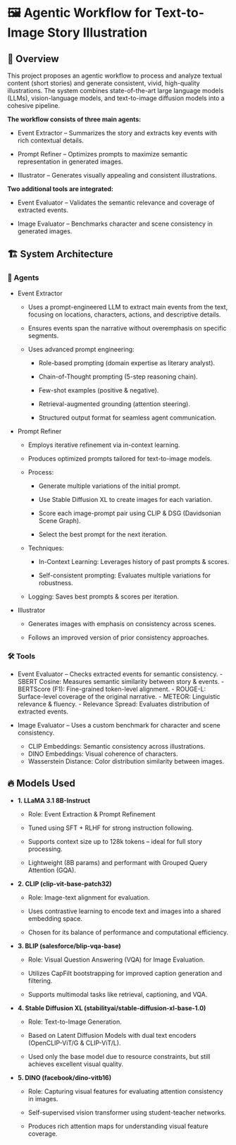 # 🖼️ Agentic Workflow for Text-to-Image Story Illustration

## 📖 Overview
This project proposes an agentic workflow to process and analyze textual content (short stories) and generate consistent, vivid, high-quality illustrations. The system combines state-of-the-art large language models (LLMs), vision-language models, and text-to-image diffusion models into a cohesive pipeline.

**The workflow consists of three main agents:**

- Event Extractor – Summarizes the story and extracts key events with rich contextual details.

- Prompt Refiner – Optimizes prompts to maximize semantic representation in generated images.

- Illustrator – Generates visually appealing and consistent illustrations.

**Two additional tools are integrated:**

- Event Evaluator – Validates the semantic relevance and coverage of extracted events.

- Image Evaluator – Benchmarks character and scene consistency in generated images.


## 🏗️ System Architecture

### 📌 Agents

- Event Extractor

  - Uses a prompt-engineered LLM to extract main events from the text, focusing on locations, characters, actions, and descriptive details.

  - Ensures events span the narrative without overemphasis on specific segments.
    
  - Uses advanced prompt engineering:

      - Role-based prompting (domain expertise as literary analyst).
        
      - Chain-of-Thought prompting (5-step reasoning chain).
        
      - Few-shot examples (positive & negative).
        
      - Retrieval-augmented grounding (attention steering).
        
      - Structured output format for seamless agent communication.

- Prompt Refiner

  - Employs iterative refinement via in-context learning.

  - Produces optimized prompts tailored for text-to-image models.
 
  - Process:

    - Generate multiple variations of the initial prompt.
    
    - Use Stable Diffusion XL to create images for each variation.
    
    - Score each image-prompt pair using CLIP & DSG (Davidsonian Scene Graph).
    
    - Select the best prompt for the next iteration.

  - Techniques:

    - In-Context Learning: Leverages history of past prompts & scores.
    
    - Self-consistent prompting: Evaluates multiple variations for robustness.

  - Logging: Saves best prompts & scores per iteration.

- Illustrator

  - Generates images with emphasis on consistency across scenes.

  - Follows an improved version of prior consistency approaches.

### 🛠️ Tools

- Event Evaluator – Checks extracted events for semantic consistency.
      - SBERT Cosine: Measures semantic similarity between story & events.
      - BERTScore (F1): Fine-grained token-level alignment.
      - ROUGE-L: Surface-level coverage of the original narrative.
      - METEOR: Linguistic relevance & fluency.
      - Relevance Spread: Evaluates distribution of extracted events.
  
- Image Evaluator – Uses a custom benchmark for character and scene consistency.
    - CLIP Embeddings: Semantic consistency across illustrations.
    - DINO Embeddings: Visual coherence of characters.
    - Wasserstein Distance: Color distribution similarity between images.

## 🔥 Models Used

- **1. LLaMA 3.1 8B-Instruct**
    - Role: Event Extraction & Prompt Refinement

    - Tuned using SFT + RLHF for strong instruction following.

    - Supports context size up to 128k tokens – ideal for full story processing.

    - Lightweight (8B params) and performant with Grouped Query Attention (GQA).

- **2. CLIP (clip-vit-base-patch32)**
    - Role: Image-text alignment for evaluation.

    - Uses contrastive learning to encode text and images into a shared embedding space.

    - Chosen for its balance of performance and computational efficiency.

- **3. BLIP (salesforce/blip-vqa-base)**
    - Role: Visual Question Answering (VQA) for Image Evaluation.

    - Utilizes CapFilt bootstrapping for improved caption generation and filtering.

    - Supports multimodal tasks like retrieval, captioning, and VQA.

- **4. Stable Diffusion XL (stabilityai/stable-diffusion-xl-base-1.0)**
    - Role: Text-to-Image Generation.

    - Based on Latent Diffusion Models with dual text encoders (OpenCLIP-ViT/G & CLIP-ViT/L).

    - Used only the base model due to resource constraints, but still achieves excellent visual quality.

- **5. DINO (facebook/dino-vitb16)**
    - Role: Capturing visual features for evaluating attention consistency in images.

    - Self-supervised vision transformer using student-teacher networks.

    - Produces rich attention maps for understanding visual feature coverage.
 
